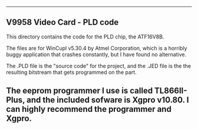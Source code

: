 *******************************************************************************
V9958 Video Card - PLD code
-------------------------------------------------------------------------------
This directory contains the code for the PLD chip, the ATF16V8B.

The files are for WinCupl v5.30.4 by Atmel Corporation, which is a horribly
buggy application that crashes constantly, but I have found no alternative.

The .PLD file is the "source code" for the project, and the .JED file is the 
the resulting bitstream that gets programmed on the part.

The eeprom programmer I use is called TL866II-Plus, and the included sofware 
is Xgpro v10.80.  I can highly recommend the programmer and Xgpro. 
-------------------------------------------------------------------------------
